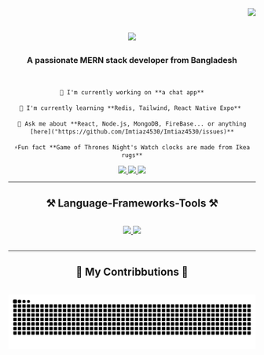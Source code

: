 <!--
**Imtiaz4530/Imtiaz4530** is a ✨ _special_ ✨ repository because its `README.md` (this file) appears on your GitHub profile.

Here are some ideas to get you started:

- 🔭 I’m currently working on ...
- 🌱 I’m currently learning ...
- 👯 I’m looking to collaborate on ...
- 🤔 I’m looking for help with ...
- 💬 Ask me about ...
- 📫 How to reach me: ...
- 😄 Pronouns: ...
- ⚡ Fun fact: ...
-->
<img align="right" src="https://visitor-badge.laobi.icu/badge?page_id=Imtiaz4530.Imtiaz4530" />

<h1 align="center">
    <a href="https://git.io/typing-svg">
      <img src="https://readme-typing-svg.demolab.com/?font=Righteous&size=35&center=true&vCenter=true&width=500&height=70&duration=4000&lines=Hi+There!+👋;+I'm+Imtiaz+Rubayet!" />
    </a>
</h1>

<h3 align="center">A passionate MERN stack developer from Bangladesh</h3>

<br/>

<div align="center">
  
    🔭 I'm currently working on **a chat app**
    
    🌱 I'm currently learning **Redis, Tailwind, React Native Expo** 
    
    💭 Ask me about **React, Node.js, MongoDB, FireBase... or anything [here]("https://github.com/Imtiaz4530/Imtiaz4530/issues)**
    
    ⚡Fun fact **Game of Thrones Night's Watch clocks are made from Ikea rugs**
    
</div>

<div align="center">
    <a href="mailto:imtiaz.array@gmail.com">
      <img src="https://img.shields.io/badge/Gmail-333333?style=for-the-badge&logo=gmail&logoColor=red"  target="_blank"/>
    </a>
      <a href="https://www.linkedin.com/in/s-m-imtiaz-rubayet-50885b23a/" target="_blank">
      <img src="https://img.shields.io/badge/LinkedIn-007758?style=for-the-badge&logo=linkedin&logoColor=white"  target="_blank"/>
    </a>
   <a href="https://github.com/Imtiaz4530" target="_blank">
      <img src="https://img.shields.io/badge/Portfolio-FF5722?style=for-the-badge&logo=todoist&logoColor=white"  target="_blank"/>
    </a>
</div>

<hr />

<h2 align="center">⚒️ Language-Frameworks-Tools ⚒️</h2>
<br />
<div align="center">
  <a href="https://skillicons.dev">
    <img src="https://skillicons.dev/icons?i=nodejs,github,python,javascript,express,firebase,mongodb,c,java" />
    <img src="https://skillicons.dev/icons?i=react,r,bootstrap,mui,mysql,flask,html,css,vscode,figma,git" />
  </a>
</div>

<br />
<hr />

<div align="center">
    <h2>🐍 My Contribbutions 🐍</h2>
    <br>
    <img alt="no" src="https://raw.githubusercontent.com/Imtiaz4530/Imtiaz4530/output/github-contribution-grid-snake.svg" />
     
</div>















































































































































